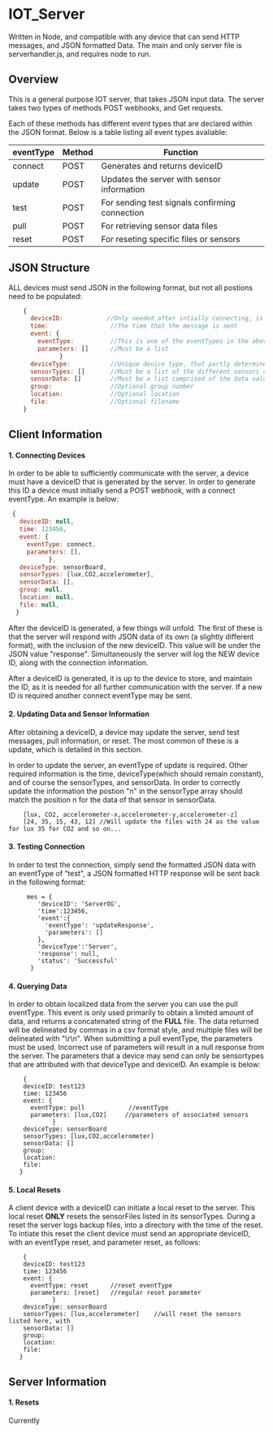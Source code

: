 # IOT_Server
Written in Node, and compatible with any device that can send HTTP messages, and JSON formatted Data.
The main and only server file is serverhandler.js, and requires node to run.

## Overview
This is a general purpose IOT server, that takes JSON input data. The server takes two types of methods POST webhooks, and Get requests.

Each of these methods has different event types that are declared within the JSON format. Below is a table listing all event types avaliable:

|eventType|Method|Function|
|----|---|----|
|connect|POST|Generates and returns deviceID|
|update|POST|Updates the server with sensor information|
|test|POST|For sending test signals confirming connection|
|pull|POST|For retrieving sensor data files|
|reset|POST|For reseting specific files or sensors|

## JSON Structure
ALL devices must send JSON in the following format, but not all postions need to be populated:

``` javascript
    {
      deviceID:            //Only needed after intially connecting, is the reference to the server
      time:                 //The time that the message is sent
      event: {
        eventType:          //This is one of the eventTypes in the above table
        parameters: []      //Must be a list
              }
      deviceType:           //Unique device type, that partly determines the deviceID
      sensorTypes: []       //Must be a list of the different sensors connected to the device
      sensorData: []        //Must be a list comprised of the data values from the sensorTypes list
      group:                //Optional group number
      location:             //Optional location
      file:                 //Optional filename
    }
```
## Client Information

#### 1. Connecting Devices

  In order to be able to sufficiently communicate with the server, a device must have a deviceID that is generated by the server. In order to generate this ID a device must initially send a POST webhook, with a connect eventType. An example is below:
 ``` javascript
  {
    deviceID: null,
    time: 123456,
    event: {
      eventType: connect,
      parameters: [],
            },
    deviceType: sensorBoard,
    sensorTypes: [lux,CO2,accelerometer],
    sensorData: [],
    group: null,
    location: null,
    file: null,
   }
```
After the deviceID is generated, a few things will unfold. The first of these is that the server will respond with JSON data of its own (a slightly different format), with the inclusion of the new deviceID. This value will be under the JSON value "response". Simultaneously the server will log the NEW device ID, along with the connection information.

After a deviceID is generated, it is up to the device to store, and maintain the ID, as it is needed for all further communication with the server. If a new ID is required another connect eventType may be sent.

#### 2. Updating Data and Sensor Information

After obtaining a deviceID, a device may update the server, send test messages, pull information, or reset. The most common of these is a update, which is detailed in this section.

In order to update the server, an eventType of update is required. Other required information is the time, deviceType(which should remain constant), and of course the sensorTypes, and sensorData. In order to correctly update the information the postion "n" in the sensorType array should match the position n for the data of that sensor in sensorData.

```
    [lux, CO2, accelerometer-x,accelerometer-y,accelerometer-z]
    [24, 35, 15, 43, 12] //Will update the files with 24 as the value for lux 35 for CO2 and so on...
```
#### 3. Testing Connection

In order to test the connection, simply send the formatted JSON data with an eventType of "test", a JSON formatted HTTP response will be sent back in the following format:

```
     mes = {
        'deviceID': 'ServerOG',
        'time':123456,
        'event':{
          'eventType': 'updateResponse',
          'parameters': []
        },
        'deviceType':'Server',
        'response': null,
        'status': 'Successful'
      }
```

#### 4. Querying Data

In order to obtain localized data from the server you can use the pull eventType. This event is only used primarily to obtain a limited amount of data, and returns a concatenated string of the **FULL** file. The data returned will be delineated by commas in a csv format style, and multiple files will be delineated with "\r\n". When submitting a pull eventType, the parameters must be used. Incorrect use of parameters will result in a null response from the server. The parameters that a device may send can only be sensortypes that are attributed with that deviceType and deviceID. An example is below:

```
    {
    deviceID: test123
    time: 123456
    event: {
      eventType: pull            //eventType
      parameters: [lux,CO2]     //parameters of associated sensors
            }
    deviceType: sensorBoard
    sensorTypes: [lux,CO2,accelerometer]
    sensorData: []
    group:
    location:
    file:
   }
```

#### 5. Local Resets
A client device with a deviceID can initiate a local reset to the server. This local reset **ONLY** resets the sensorFiles listed in its sensorTypes. During a reset the server logs backup files, into a directory with the time of the reset. To intiate this reset the client device must send an appropriate deviceID, with an eventType reset, and parameter reset, as follows:

```
    {
    deviceID: test123
    time: 123456
    event: {
      eventType: reset      //reset eventType
      parameters: [reset]   //regular reset parameter
            }
    deviceType: sensorBoard
    sensorTypes: [lux,accelerometer]    //will reset the sensors listed here, with
    sensorData: []
    group:
    location:
    file:
   }
```
## Server Information

#### 1. Resets
Currently 
    
